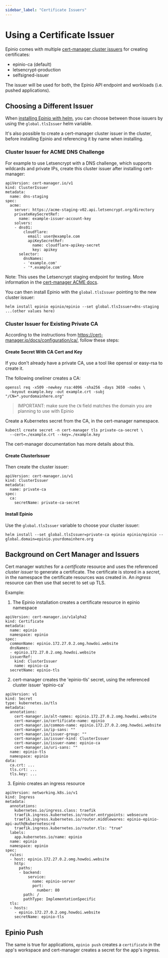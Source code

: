```yaml
---
sidebar_label: "Certificate Issuers"
---
```


# Using a Certificate Issuer

Epinio comes with multiple [cert-manager cluster issuers](https://cert-manager.io/docs/configuration/) for creating certificates:

* epinio-ca (default)
* letsencrypt-production
* selfsigned-issuer

The issuer will be used for both, the Epinio API endpoint and workloads (i.e. pushed applications).

## Choosing a Different Issuer

When [installing Epinio with helm](../installation/installation.html#install-epinio), you can choose between those issuers by using the `global.tlsIssuer` helm variable.

It's also possible to create a cert-manager cluster issuer in the cluster, before installing Epinio and referencing it by name when installing.

### Cluster Issuer for ACME DNS Challenge

For example to use Letsencrypt with a DNS challenge, which supports wildcards and private IPs, create this cluster issuer after installing cert-manager:

```
apiVersion: cert-manager.io/v1
kind: ClusterIssuer
metadata:
  name: dns-staging
spec:
  acme:
    server: https://acme-staging-v02.api.letsencrypt.org/directory
    privateKeySecretRef:
      name: example-issuer-account-key
    solvers:
    - dns01:
        cloudflare:
          email: user@example.com
          apiKeySecretRef:
            name: cloudflare-apikey-secret
            key: apikey
      selector:
        dnsNames:
        - 'example.com'
        - '*.example.com'
```

Note: This uses the Letsencrypt staging endpoint for testing. More information in the [cert-manager ACME docs](https://cert-manager.io/docs/configuration/acme/dns01/).

You can then install Epinio with the `global.tlsIssuer` pointing to the new cluster issuer:

```
helm install epinio epinio/epinio --set global.tlsIssuer=dns-staging ...(other values here)
```

### Cluster Issuer for Existing Private CA

According to the instructions from https://cert-manager.io/docs/configuration/ca/, follow these steps:

#### Create Secret With CA Cert and Key

If you don't already have a private CA, use a tool like openssl or easy-rsa to create it.

The following oneliner creates a CA:

```
openssl req -x509 -newkey rsa:4096 -sha256 -days 3650 -nodes \
  -keyout example.key -out example.crt -subj "/CN=*.yourdomainhere.org"
```

> IMPORTANT: make sure the `CN` field matches the domain you are planning to use with Epinio

Create a Kubernetes secret from the CA, in the cert-manager namespace.

```
kubectl create secret -n cert-manager tls private-ca-secret \
  --cert=./example.crt --key=./example.key
```

The cert-manager documentation has more details about this.

#### Create ClusterIssuer

Then create the cluster issuer:

```
apiVersion: cert-manager.io/v1
kind: ClusterIssuer
metadata:
  name: private-ca
spec:
  ca:
    secretName: private-ca-secret
```

#### Install Epinio

Use the `global.tlsIssuer` variable to choose your cluster issuer:


```
helm install --set global.tlsIssuer=private-ca epinio epinio/epinio --global.domain=epinio.yourdomainhere.org
```

## Background on Cert Manager and Issuers

Cert manager watches for a *certificate* resource and uses the referenced *cluster issuer* to generate a certificate.
The certificate is stored in a *secret*, in the namespace the certificate resources was created in.
An *ingress* resource can then use that secret to set up TLS.

Example:

1. The Epinio installation creates a certificate resource in epinio namespace

```
apiVersion: cert-manager.io/v1alpha2
kind: Certificate
metadata:
  name: epinio
  namespace: epinio
spec:
  commonName: epinio.172.27.0.2.omg.howdoi.website
  dnsNames:
  - epinio.172.27.0.2.omg.howdoi.website
  issuerRef:
    kind: ClusterIssuer
    name: epinio-ca
  secretName: epinio-tls
```

2. cert-manager creates the 'epinio-tls' secret, using the referenced cluster issuer 'epinio-ca'

```
apiVersion: v1
kind: Secret
type: kubernetes.io/tls
metadata:
  annotations:
    cert-manager.io/alt-names: epinio.172.27.0.2.omg.howdoi.website
    cert-manager.io/certificate-name: epinio
    cert-manager.io/common-name: epinio.172.27.0.2.omg.howdoi.website
    cert-manager.io/ip-sans: ""
    cert-manager.io/issuer-group: ""
    cert-manager.io/issuer-kind: ClusterIssuer
    cert-manager.io/issuer-name: epinio-ca
    cert-manager.io/uri-sans: ""
  name: epinio-tls
  namespace: epinio
data:
  ca.crt: ...
  tls.crt: ...
  tls.key: ...
```

3. Epinio creates an ingress resource

```
apiVersion: networking.k8s.io/v1
kind: Ingress
metadata:
  annotations:
    kubernetes.io/ingress.class: traefik
    traefik.ingress.kubernetes.io/router.entrypoints: websecure
    traefik.ingress.kubernetes.io/router.middlewares: epinio-epinio-api-auth@kubernetescrd
    traefik.ingress.kubernetes.io/router.tls: "true"
  labels:
    app.kubernetes.io/name: epinio
  name: epinio
  namespace: epinio
spec:
  rules:
  - host: epinio.172.27.0.2.omg.howdoi.website
    http:
      paths:
      - backend:
          service:
            name: epinio-server
            port:
              number: 80
        path: /
        pathType: ImplementationSpecific
  tls:
  - hosts:
    - epinio.172.27.0.2.omg.howdoi.website
    secretName: epinio-tls
```

## Epinio Push

The same is true for applications, `epinio push` creates a `certificate` in the app's workspace and cert-manager creates a secret for the app's ingress.
